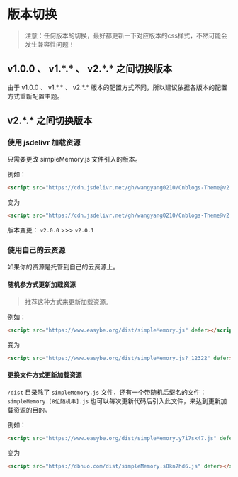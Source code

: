 # 版本切换

> 注意：任何版本的切换，最好都更新一下对应版本的css样式，不然可能会发生兼容性问题！

## v1.0.0 、 v1.\*.* 、 v2.\*.* 之间切换版本

由于 v1.0.0 、 v1.\*.* 、 v2.\*.* 版本的配置方式不同，所以建议依据各版本的配置方式重新配置主题。

## v2.\*.* 之间切换版本

### 使用 jsdelivr 加载资源

只需要更改 simpleMemory.js 文件引入的版本。

例如：

```html
<script src="https://cdn.jsdelivr.net/gh/wangyang0210/Cnblogs-Theme@v2.0.0/dist/simpleMemory.js" defer></script>
```

变为

```html
<script src="https://cdn.jsdelivr.net/gh/wangyang0210/Cnblogs-Theme@v2.0.1/dist/simpleMemory" defer></script>
```

版本变更： `v2.0.0` >>> `v2.0.1` 

### 使用自己的云资源

如果你的资源是托管到自己的云资源上。

#### 随机参方式更新加载资源

> 推荐这种方式来更新加载资源。

例如：

```html
<script src="https://www.easybe.org/dist/simpleMemory.js" defer></script>
```

变为

```html
<script src="https://www.easybe.org/dist/simpleMemory.js?_12322" defer></script>
```


#### 更换文件方式更新加载资源

`/dist` 目录除了 `simpleMemory.js` 文件，还有一个带随机后缀名的文件：`simpleMemory.[8位随机串].js`
也可以每次更新代码后引入此文件，来达到更新加载资源的目的。

例如：

```html
<script src="https://www.easybe.org/dist/simpleMemory.y7i7sx47.js" defer></script>
```

变为

```html
<script src="https://dbnuo.com/dist/simpleMemory.s8kn7hd6.js" defer></script>
```

